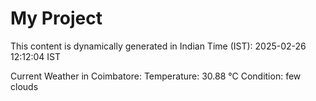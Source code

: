 # My Project

This content is dynamically generated in Indian Time (IST): 2025-02-26 12:12:04 IST


Current Weather in Coimbatore:
Temperature: 30.88 °C
Condition: few clouds
